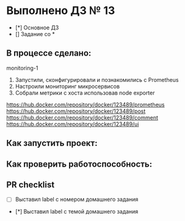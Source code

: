 # Выполнено ДЗ № 13

 - [*] Основное ДЗ
 - [] Задание со *

## В процессе сделано:
monitoring-1

1) Запустили, сконфигурировали и познакомились с Prometheus
2) Настроили мониторинг микросервисов
3) Собрали метрики с хоста использовав node exporter

https://hub.docker.com/repository/docker/123489/prometheus
https://hub.docker.com/repository/docker/123489/post
https://hub.docker.com/repository/docker/123489/comment
https://hub.docker.com/repository/docker/123489/ui

## Как запустить проект:


## Как проверить работоспособность:

## PR checklist
 - [ ] Выставил label с номером домашнего задания
 - [*] Выставил label с темой домашнего задания
